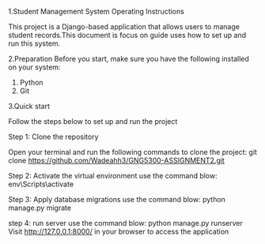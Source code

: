 1.Student Management System Operating Instructions

This project is a Django-based application that allows users to manage student records.This document is focus on guide uses how to 
set up and run this system.


2.Preparation
Before you start, make sure you have the following installed on your system:
1. Python
2. Git


3.Quick start

Follow the steps below to set up and run the project

Step 1: Clone the repository

Open your terminal and run the following commands to clone the project:
git clone https://github.com/Wadeahh3/GNG5300-ASSIGNMENT2.git

Step 2: Activate the virtual environment
use the command blow:
env\Scripts\activate

Step 3: Apply database migrations
use the command blow:
python manage.py migrate

step 4: run server
use the command blow:
python manage.py runserver
Visit http://127.0.0.1:8000/ in your browser to access the application
